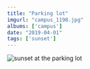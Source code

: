 ```yaml
---
title: "Parking lot"
imgurl: "campus_1198.jpg"
albums: ['campus']
date: "2019-04-01"
tags: ['sunset']
---
```

![sunset at the parking lot](https://apfbvvpren.cloudimg.io/v7/raw.githubusercontent.com/wpix/solid-pipix/master/photos/campus_1198.jpg?width/cdn/n/n)

